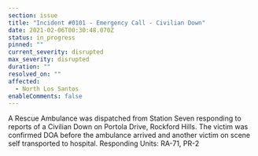 ```yaml
---
section: issue
title: "Incident #0101 - Emergency Call - Civilian Down"
date: 2021-02-06T00:30:48.070Z
status: in_progress
pinned: ""
current_severity: disrupted
max_severity: disrupted
duration: ""
resolved_on: ""
affected:
  - North Los Santos
enableComments: false
---
```

A Rescue Ambulance was dispatched from Station Seven responding to reports of a Civilian Down on Portola Drive, Rockford Hills. The victim was confirmed DOA before the ambulance arrived and another victim on scene self transported to hospital.
Responding Units: RA-71, PR-2